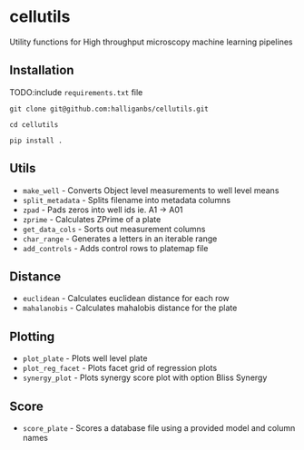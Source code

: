 # cellutils
Utility functions for High throughput microscopy machine learning pipelines

## Installation

TODO:include `requirements.txt` file

```
git clone git@github.com:halliganbs/cellutils.git

cd cellutils

pip install .
```

## Utils

- `make_well` - Converts Object level measurements to well level means
- `split_metadata` - Splits filename into metadata columns
- `zpad` - Pads zeros into well ids ie. A1 -> A01
- `zprime` - Calculates ZPrime of a plate
- `get_data_cols` - Sorts out measurement columns
- `char_range` - Generates a letters in an iterable range
- `add_controls` - Adds control rows to platemap file

## Distance

- `euclidean` - Calculates euclidean distance for each row
- `mahalanobis` - Calculates mahalobis distance for the plate

## Plotting

- `plot_plate` - Plots well level plate
- `plot_reg_facet` - Plots facet grid of regression plots
- `synergy_plot` - Plots synergy score plot with option Bliss Synergy

## Score

- `score_plate` - Scores a database file using a provided model and column names
